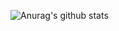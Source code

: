 <p align="center">
  
![Anurag's github stats](https://github-readme-stats.vercel.app/api?username=Kropi11&show_icons=true)

</p>

